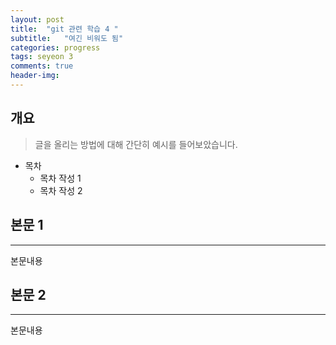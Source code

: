 ```yaml
---
layout: post
title:  "git 관련 학습 4 "
subtitle:   "여긴 비워도 됨"
categories: progress
tags: seyeon 3
comments: true
header-img: 
---
```


## 개요
> 글을 올리는 방법에 대해 간단히 예시를 들어보았습니다. 

- 목차
	- 목차 작성 1
	- 목차 작성 2 
  

## 본문 1
---
본문내용



## 본문 2
---
본문내용

